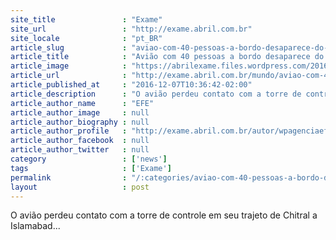 ```yaml
---
site_title               : "Exame"
site_url                 : "http://exame.abril.com.br"
site_locale              : "pt_BR"
article_slug             : "aviao-com-40-pessoas-a-bordo-desaparece-do-radar-no-paquistao"
article_title            : "Avião com 40 pessoas a bordo desaparece do radar no Paquistão"
article_image            : "https://abrilexame.files.wordpress.com/2016/12/thinkstockphotos-124816695-e1481115558839.jpg?quality=70&strip=all&w=1024"
article_url              : "http://exame.abril.com.br/mundo/aviao-com-40-pessoas-a-bordo-desaparece-do-radar-no-paquistao/"
article_published_at     : "2016-12-07T10:36:42-02:00"
article_description      : "O avião perdeu contato com a torre de controle em seu trajeto de Chitral a Islamabad..."
article_author_name      : "EFE"
article_author_image     : null
article_author_biography : null
article_author_profile   : "http://exame.abril.com.br/autor/wpagenciaefe/"
article_author_facebook  : null
article_author_twitter   : null
category                 : ['news']
tags                     : ['Exame']
permalink                : "/:categories/aviao-com-40-pessoas-a-bordo-desaparece-do-radar-no-paquistao/"
layout                   : post
---
```


O avião perdeu contato com a torre de controle em seu trajeto de Chitral a Islamabad...

